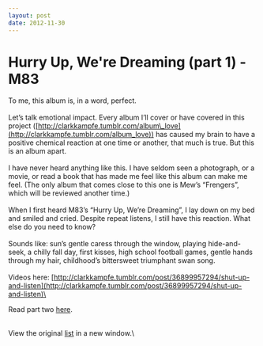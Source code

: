```yaml
---
layout: post
date: 2012-11-30
---
```



Hurry Up, We're Dreaming (part 1) - M83
=======================================

To me, this album is, in a word, perfect.\
\
Let’s talk emotional impact. Every album I’ll cover or have covered in
this project
([](http://clarkkampfe.tumblr.com/album_love)[http://clarkkampfe.tumblr.com/album\_love](http://clarkkampfe.tumblr.com/album_love))
has caused my brain to have a positive chemical reaction at one time or
another, that much is true. But this is an album apart.\
\
I have never heard anything like this. I have seldom seen a photograph,
or a movie, or read a book that has made me feel like this album can
make me feel. (The only album that comes close to this one is Mew’s
“Frengers”, which will be reviewed another time.)\
\
When I first heard M83’s “Hurry Up, We’re Dreaming”, I lay down on my
bed and smiled and cried. Despite repeat listens, I still have this
reaction. What else do you need to know?\
\
Sounds like: sun’s gentle caress through the window, playing
hide-and-seek, a chilly fall day, first kisses, high school football
games, gentle hands through my hair, childhood’s bittersweet triumphant
swan song.\
\
Videos here:
[http://clarkkampfe.tumblr.com/post/36899957294/shut-up-and-listen](http://clarkkampfe.tumblr.com/post/36899957294/shut-up-and-listen)\

Read part two
[here](http://clarkkampfe.tumblr.com/post/36907674307/hurry-up-were-dreaming-part-2-m83 "Hurry Up, We're Dreaming (part 2)"). 

\
View the original
[list](http://clarkkampfe.tumblr.com/post/33904700007/album-love) in a
new window.\


